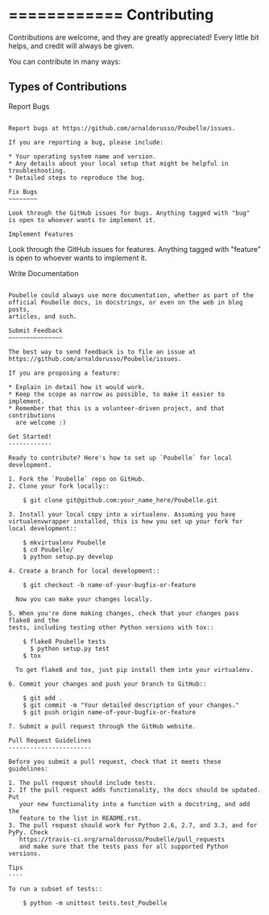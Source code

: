 ============
Contributing
============

Contributions are welcome, and they are greatly appreciated! Every
little bit helps, and credit will always be given. 

You can contribute in many ways:

Types of Contributions
----------------------

Report Bugs
~~~~~~~~~~~

Report bugs at https://github.com/arnaldorusso/Poubelle/issues.

If you are reporting a bug, please include:

* Your operating system name and version.
* Any details about your local setup that might be helpful in troubleshooting.
* Detailed steps to reproduce the bug.

Fix Bugs
~~~~~~~~

Look through the GitHub issues for bugs. Anything tagged with "bug"
is open to whoever wants to implement it.

Implement Features
~~~~~~~~~~~~~~~~~~

Look through the GitHub issues for features. Anything tagged with "feature"
is open to whoever wants to implement it.

Write Documentation
~~~~~~~~~~~~~~~~~~~

Poubelle could always use more documentation, whether as part of the 
official Poubelle docs, in docstrings, or even on the web in blog posts,
articles, and such.

Submit Feedback
~~~~~~~~~~~~~~~

The best way to send feedback is to file an issue at https://github.com/arnaldorusso/Poubelle/issues.

If you are proposing a feature:

* Explain in detail how it would work.
* Keep the scope as narrow as possible, to make it easier to implement.
* Remember that this is a volunteer-driven project, and that contributions
  are welcome :)

Get Started!
------------

Ready to contribute? Here's how to set up `Poubelle` for local development.

1. Fork the `Poubelle` repo on GitHub.
2. Clone your fork locally::

    $ git clone git@github.com:your_name_here/Poubelle.git

3. Install your local copy into a virtualenv. Assuming you have virtualenvwrapper installed, this is how you set up your fork for local development::

    $ mkvirtualenv Poubelle
    $ cd Poubelle/
    $ python setup.py develop

4. Create a branch for local development::

    $ git checkout -b name-of-your-bugfix-or-feature

  Now you can make your changes locally.

5. When you're done making changes, check that your changes pass flake8 and the
tests, including testing other Python versions with tox::

    $ flake8 Poubelle tests
	  $ python setup.py test
    $ tox

  To get flake8 and tox, just pip install them into your virtualenv. 

6. Commit your changes and push your branch to GitHub::

    $ git add .
    $ git commit -m "Your detailed description of your changes."
    $ git push origin name-of-your-bugfix-or-feature

7. Submit a pull request through the GitHub website.

Pull Request Guidelines
-----------------------

Before you submit a pull request, check that it meets these guidelines:

1. The pull request should include tests.
2. If the pull request adds functionality, the docs should be updated. Put
   your new functionality into a function with a docstring, and add the
   feature to the list in README.rst.
3. The pull request should work for Python 2.6, 2.7, and 3.3, and for PyPy. Check 
   https://travis-ci.org/arnaldorusso/Poubelle/pull_requests
   and make sure that the tests pass for all supported Python versions.

Tips
----

To run a subset of tests::

	$ python -m unittest tests.test_Poubelle
